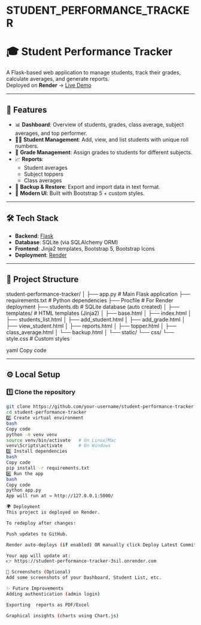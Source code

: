 # STUDENT_PERFORMANCE_TRACKER

# 🎓 Student Performance Tracker

A Flask-based web application to manage students, track their grades, calculate averages, and generate reports.  
Deployed on **Render** → [Live Demo](https://student-performance-tracker-3sil.onrender.com)

---

## 🚀 Features
- 📊 **Dashboard**: Overview of students, grades, class average, subject averages, and top performer.
- 👨‍🎓 **Student Management**: Add, view, and list students with unique roll numbers.
- 📝 **Grade Management**: Assign grades to students for different subjects.
- 📈 **Reports**:
  - Student averages
  - Subject toppers
  - Class averages
- 💾 **Backup & Restore**: Export and import data in text format.
- 🎨 **Modern UI**: Built with Bootstrap 5 + custom styles.

---

## 🛠️ Tech Stack
- **Backend**: [Flask](https://flask.palletsprojects.com/)
- **Database**: SQLite (via SQLAlchemy ORM)
- **Frontend**: Jinja2 templates, Bootstrap 5, Bootstrap Icons
- **Deployment**: [Render](https://render.com/)

---

## 📂 Project Structure
student-performance-tracker/
│
├── app.py # Main Flask application
├── requirements.txt # Python dependencies
├── Procfile # For Render deployment
├── students.db # SQLite database (auto created)
│
├── templates/ # HTML templates (Jinja2)
│ ├── base.html
│ ├── index.html
│ ├── students_list.html
│ ├── add_student.html
│ ├── add_grade.html
│ ├── view_student.html
│ ├── reports.html
│ ├── topper.html
│ ├── class_average.html
│ └── backup.html
│
└── static/
└── css/
└── style.css # Custom styles

yaml
Copy code

---

## ⚙️ Local Setup
### 1️⃣ Clone the repository
```bash
git clone https://github.com/your-username/student-performance-tracker.git
cd student-performance-tracker
2️⃣ Create virtual environment
bash
Copy code
python -m venv venv
source venv/bin/activate   # On Linux/Mac
venv\Scripts\activate      # On Windows
3️⃣ Install dependencies
bash
Copy code
pip install -r requirements.txt
4️⃣ Run the app
bash
Copy code
python app.py
App will run at → http://127.0.0.1:5000/

🌍 Deployment
This project is deployed on Render.

To redeploy after changes:

Push updates to GitHub.

Render auto-deploys (if enabled) OR manually click Deploy Latest Commit.

Your app will update at:
👉 https://student-performance-tracker-3sil.onrender.com

📸 Screenshots (Optional)
Add some screenshots of your Dashboard, Student List, etc.

✨ Future Improvements
Adding authentication (admin login)

Exporting  reports as PDF/Excel

Graphical insights (charts using Chart.js)
